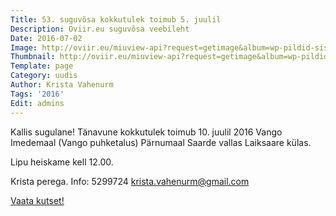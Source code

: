 ```yaml
---
Title: 53. suguvõsa kokkutulek toimub 5. juulil
Description: Oviir.eu suguvõsa veebileht
Date: 2016-07-02
Image: http://oviir.eu/miuview-api?request=getimage&album=wp-pildid-sisusse&item=2016-07-02-53-kokkutuleku-kutse.jpg&size=600&mode=longest
Thumbnail: http://oviir.eu/miuview-api?request=getimage&album=wp-pildid-sisusse&item=2016-07-02-53-kokkutuleku-kutse.jpg&size=600&mode=square
Template: page
Category: uudis
Author: Krista Vahenurm
Tags: '2016'
Edit: admins
---
```


Kallis sugulane!
Tänavune kokkutulek toimub 10. juulil 2016 Vango Imedemaal (Vango puhketalus) Pärnumaal Saarde vallas Laiksaare külas.

Lipu heiskame kell 12.00.

Krista perega.
Info: 5299724
krista.vahenurm@gmail.com


<a href='http://oviir.eu/materjalid/2016/07/suguvosa_kutse.pdf'>Vaata kutset!</a>
